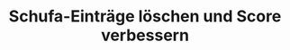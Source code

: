 ---
layout: topic
style_id: topic
title: Schufa-Einträge löschen und Score verbessern
description: >-
  Erfolgreich Schufa-Einträge löschen und Schufa-Score verbessern. Rechtsanwalt
  Dr. Sven Tintemann hat seit 2009 Erfahrung im Kampf gegen Negativeinträge.
header_titel: Schufa-Einträge löschen und Score verbessern
header_image: /uploads/theme-schufa1.jpg
erfolge:
  - zahl: 700+
    text: Fälle zur Schufa bearbeitet
  - zahl: 200+
    text: Klagen eingereicht
  - zahl: 20+
    text: Medienberichte zu Erfolgen
intro_titel: 'Nicht sicher, was auf Sie zutrifft?'
intro_text_markdown: >-
  Erhalten Sie eine erste Empfehlung zu Ihrer Situation jetzt sofort mit unserem
  kostenlosen und unverbindlichen Selbst-check
intro_link_text: Zum SCHUFA Selbst-Check
intro_link: /schufa-beratung
abschnitte:
  - abschnitt_template: box_hell
    titel: Negativeintrag löschen
    text_markdown: >-
      Die meisten in Deutschland lebenden Menschen registrieren früher oder
      später, dass es die Schufa Holding AG (auch bekannt als Schutzgemeinschaft
      für die allgemeine Kreditsicherung, oder wie hier fortan: SCHUFA) und
      andere Wirtschaftsauskunfteien wie z.B. die infoscore Consumer Data GmbH
      oder die Creditreform Boniversum GmbH gibt. Das dahinterstehende Konzept
      dieser Unternehmen ist so simpel wie weitreichend:


      ### Was machen eigentlich Auskunfteien?


      Das entsprechende Unternehmen (auch Auskunftei genannt) sammelt
      zahlungsrelevante Daten über eine Person und errechnet anhand dieser
      Daten, wie wahrscheinlich es ist, dass die Person ihre
      Zahlungsverpflichtung erfüllt (sog. Score, Scorewert oder auch Scoring).
      Dabei besteht die SCHUFA als Gemeinschaftseinrichtung der kreditgebenden
      Wirtschaft. Die Kunden und Mitglieder der Schufa sind vor allem
      Unternehmen der Wirtschaft, die ihren Kunden Darlehen oder Verträge mit
      langen Laufzeiten gewähren und daher auf deren Bonität wesentlichen Wert
      legen.


      ### Was ist ein Score?


      Eine Abfrage dieser Daten und eines bereichsspezifischen Scores findet
      z.B. immer dann statt, wenn man ein neues Konto eröffnen, ein Darlehen
      aufnehmen oder eine Bestellung auf Rechnung bezahlen möchte. Auch im
      Telekommunikationssektor und in anderen Bereichen wird der Score
      berücksichtigt. Mittlerweile verlangen auch viele Vermieter eine
      SCHUFA-Auskunft, welche in der Vorgabe von Mietwohnungen und dem Abschluss
      von Mietverträgen berücksichtigt wird.


      ### Negativeintrag und schlechter Score


      Ins Bewusstsein der meisten Verbraucher rückt die Tätigkeit der SCHUFA
      dann, wenn ein Negativeintrag oder ein schlechter Scorewert das
      angestrebte Ergebnis verhindert und man beispielsweise kein Darlehen
      bekommt. Im Folgenden soll ein Überblick rund um alle Fragen zu sog.
      Negativeinträgen gegeben werden.
    image:
    cta: true
  - abschnitt_template: weiss_bild_links
    titel: Was ist ein Schufaeintrag? Was sind die Folgen?
    text_markdown: >-
      Die SCHUFA erhält als Auskunftei von unterschiedlichen Vertragspartnern
      umfassende Informationen über das Zahlungsverhalten von Kunden. Dabei
      werden sowohl positive Merkmale (z.B. wenn ein Kredit pünktlich
      zurückgezahlt wurde) als auch neutrale Merkmale (z.B. Alters- und
      Adressabfragen) gespeichert. Nicht berücksichtigt werden dabei Daten wie
      z.B. das Gehalt einer Person oder ob diese einer Erwerbstätigkeit
      nachgeht.


      ### Negativeinträge sind oft entscheidend


      Die entscheidende Komponente bildet für viele Betroffene jedoch das
      Stichwort „Negativeintrag“. Dabei handelt es sich um Informationen
      darüber, dass eine Person ihrer Zahlungsverpflichtung nicht nachgekommen
      ist, also beispielsweise ein Kredit nicht zurückbezahlt oder eine Rechnung
      nicht ausgeglichen wurde. Auch diese Informationen über offene Forderungen
      werden von den Gläubigern in der jeweiligen Auskunftei gespeichert.


      ### Berechung des Score ist geheim


      Anhand aller gespeicherten Informationen berechnet SCHUFA jedes Quartal
      einen Score für die betroffene Person. Dieser Wahrscheinlichkeitswert wird
      sowohl allgemein als auch&nbsp; branchenspezifisch berechnet. Wie genau
      die einzelnen Merkmale berücksichtigt werden, ist und bleibt aufgrund
      einer Entscheidung des [Bundesgerichtshofes ein
      Geheimnis](https://web.de/magazine/wirtschaft/schufa-kreditformel-bleibt-geheim-18560738).
      Fakt ist jedoch, dass die einzelnen Scores über Vergleichsgruppen
      ermittelt und durch einen Negativeintrag massiv beeinflusst werden.


      ### Negativeintrag hat Folgen für Verbraucher


      Ein negativer Schufa Eintrag wird auch als sog. Negativmerkmal
      beschrieben. Dabei wird dieser Eintrag von der SCHUFA nicht nur
      gespeichert, sondern es werden auch die zu ihr gehörenden Vertragspartner
      darüber informiert, dass dieses negative Merkmal besteht. Ein negativer
      Schufa Eintrag kann deshalb dazu führen, dass Kreditkarten und Kredite
      gekündigt werden.


      Auch wenn eine solche Kündigung nicht immer der Fall ist, bestehen ab der
      Eintragung eines Negativmerkmals wahrscheinlich für den Betroffenen
      Probleme in der Zukunft. Unternehmen stellen in vielen Kontexten eine
      Anfrage bei der SCHUFA, um sich Informationen aus einer Auskunftei zu
      beschaffen. Dies gilt sowohl beim Kauf auf Rechnung in einem Onlinehandel,
      als auch bei der Eröffnung eines Kontos, der Anfrage von Krediten, der
      Finanzierung von Autos, usw. Das bedeutet konkret, dass die zukünftige
      wirtschaftliche Handlungsfähigkeit massiv eingeschränkt ist.


      Letztlich entscheidet die SCHUFA selbst nicht über die Gewährung von
      Krediten o.ä., jedoch verlassen sich viele Unternehmen auf die
      Informationen der SCHUFA. Die Folge ist daher meistens, dass in den soeben
      benannten Bereichen kein Vertragsabschluss bzw. keine Zahlung auf Rechnung
      o.ä. mehr möglich sein wird.
    image: /uploads/money-2724235_640.jpg
    cta: true
  - abschnitt_template: weiss_bild_links
    titel: Wann bekommt man einen Schufa Eintrag?
    text_markdown: >-
      Ob und wann man einen negativen Schufa Eintrag bekommt hängt von
      verschiedenen Faktoren ab.


      ### Wo ist Datenschutz gesetzlich geregelt?


      Die Rechtsgrundlage für einen Eintrag bei einer Auskunftei findet sich in
      der Datenschutzgrundverordnung (kurz: DSGVO). Dort ist in Art. 6 Abs. 1
      DSGVO geregelt, wann eine Datenverarbeitung erfolgen darf. Zumeist muss
      dafür eine sog. Interessenabwägung durchgeführt werden (Art. 6 Abs. 1 lit.
      f) DSGVO). Das hei&szlig;t, dass Ihre Interessen (z.B. Geschichte vor dem
      Eintrag, Rückzahlungsmodalitäten, Interesse an Geheimhaltung, etc.) mit
      den Interessen der Kreditwirtschaft abgewogen werden.


      Voraussetzung ist in jedem Fall, dass es zu einer Vertragsstörung gekommen
      sein muss. Das bedeutet im Normalfall, dass eine offene Forderung trotz
      Fälligkeit nicht bezahlt wurde.


      ### Welche Voraussetzungen gibt es?


      Bevor man einen Schufa Eintrag bekommt, müssen aber weitere
      Voraussetzungen erfüllt werden. Bis zur Einführung der DSGVO im Jahr 2018,
      bestand in &sect; 28a Absatz 1 Bundesdatenschutzgesetz (kurz: BDSG a.F.)
      ein fester Katalog an Voraussetzungen, wann eine Datenübermittlung
      erfolgen darf. Obgleich die Voraussetzungen für die Datenübermittlung in
      der neuen Norm im BDSG (&sect; 31 Abs. 2 BDSG) nicht mehr explizit
      geregelt werden, orientiert sich die Praxis bislang auch weiterhin an dem
      alten „Fünferkatalog“.


      Nach dem „Fünferkatalog“ des Bundesdatenschutzgesetzes galten folgende
      Voraussetzungen, von denen nur eine Voraussetzung vorliegen muss. In
      einfachen Worten reichen folgende Merkmale aus:


      Es muss ein rechtskräftiger Titel, wie z.B. ein Vollstreckungsbescheid
      oder ein Gerichtsurteil vorliegen. (&sect; 28 a Abs. 1 Nr. 1 BDSG a.F. /
      jetzt &sect; 31 Abs. 2 Nr. 1 BDSG)


      Die Forderung ist Bestandteil eines Insolvenzverfahrens und dort zur
      Tabelle eingetragen worden. (&sect; 28 a Abs. 1 Nr. 2 BDSG a.F. / jetzt
      &sect; 31 Abs. 2 Nr. 2 BDSG)


      Der Betroffene hat die Forderung ausdrücklich anerkannt. (&sect; 28 a Abs.
      1 Nr. 3 BDSG a.F. / jetzt &sect; 31 Abs. 2 Nr. 3 BDSG)


      Wegen der Zahlungsausfälle wurde der Betroffene mindestens zwei Mal
      gemahnt, wobei er auf die bevorstehende Datenübermittlung hingewiesen
      wurde und der Forderung nicht widersprochen hat. (&sect; 28 a Abs. 1 Nr. 4
      BDSG a.F. / jetzt &sect; 31 Abs. 2 Nr. 4 BDSG)


      Das Vertragsverhältnis kann fristlos gekündigt werden und der Betroffene
      wurde auf den möglichen Eintrag hingewiesen. (&sect; 28 a Abs. 1 Nr. 5
      BDSG / jetzt &sect; 31 Abs. 2 Nr. 5 BDSG)


      Es kommt jedoch immer wieder vor, dass Unternehmen diese Voraussetzungen
      nicht beachten, bevor sie eine Forderung an eine Auskunftei melden. Unter
      der DSGVO gibt es nunmehr auch Raum für die Einmeldung besonderer
      Einzelfälle. Gleichzeitig führt das Erfüllen des „Fünferkatalogs“ nicht
      automatisch zu einer berechtigten Einmeldung. Hier hilft oft die konkrete
      Prüfung durch einen Rechtsanwalt mit einer Spezialisierung auf
      Datenschutz, um die Vorraussetzungen für einen Widerruf prüfen zu lassen.
    image:
    cta: false
  - abschnitt_template: box_dunkel
    titel: Wie verhindert man einen Schufa Eintrag?
    text_markdown: >-
      Der beste Schutz gegen einen Schufa Eintrag ist natürlich, seine
      Rechnungen rechtzeitig und vollständig zu begleichen. Wenn dies aus
      irgendwelchen Gründen mal nicht möglich sein sollte, gibt es dennoch
      einige Ma&szlig;nahmen, die dabei helfen können, sich gegen einen
      Negativeintrag zu schützen.


      ### Bestreiten einer offenen Forderung


      Zunächst sollten eine Forderung, wenn Sie in der konkreten Form nicht
      nachvollziehbar ist, immer bei der Gegenseite bestritten werden. Sollte
      die Gegenseite einen Mahnbescheid beantragt haben, ist hiergegen unbedingt
      Widerspruch einzulegen bzw. die Forderung auszugleichen um einen Eintrag
      bei der SCHUFA zu verhindern. Schufa Einträge zu titulierten Forderungen
      sind am schwierigsten zur Löschung zu bringen, da ein
      Vollstreckungsbescheid oder ein Urteil ein enorm hohes Beweispotenzial
      haben.


      ### Ratenzahlungsvereinbarung sinnvoll


      In jedem Stadium ist es sinnvoll eine Ratenzahlungsvereinbarung mit ihrem
      Gläubiger abzuschlie&szlig;en. Nach der Rechtsprechung des [LG
      Braunschweig (Urt. v. 28.06.2013, Az.: 9 O
      2394/12)](https://www.anwalt.de/rechtstipps/schufa-loeschung-bei-ratenzahlungsvereinbarung-notwendig_046554.html)
      und weiterer Gerichte führt eine solche Vereinbarung dazu, dass nur die
      konkrete Rate und nicht die gesamte Forderung fällig ist. Das bedeutet,
      dass eine Bank oder ein anderer Gläubiger (wie z.B. ein
      Inkassounternehmen, eine Telekommunikationsanbieter oder ein anderer
      Vertragspartner) ab diesem Zeitpunkt keinen Schufa Eintrag über die
      gesamte Forderung vornehmen darf. Das kann auch dann helfen, wenn zwar
      vorher ein&nbsp; Schufa Eintrag vorgenommen wurde, dieser aber unter einem
      Fehler leidet, weil der Betroffene beispielsweise nicht auf die
      bevorstehende Datenübermittlung (und damit in der Konsequenz über den
      negativen Schufa Eintrag) informiert wurde.


      ### Anwalt einschalten und Beratung zu Datenschutz einholen


      Auch hier ist oftmals die Einschaltung eines Rechtsanwalts zu empfehlen,
      der sich mit seiner Kanzlei auf das Datenschutzrecht spezialisiert hat.
      Dieser kann meist schnell nach Durchsicht Ihrer Selbstauskunft, die jetzt
      nach der DSGVO auch Datenkopie hei&szlig;t, Hilfe leisten und Fehler
      aufdecken und eine fachkundige Beratung durchführen.
    image:
    cta: true
  - abschnitt_template: banner_bild_rechts
    titel: Kostenlos Schufa Eintrag abfragen
    text_markdown: >-
      Nach den gesetzlichen Grundlagen (Art. 15 DSGVO) hat jeder das Recht, eine
      kostenlose Auskunft bezüglich seiner bei der Schufa Holding AG
      gespeicherten Daten zu bekommen. Das dazu gehörige Bestellformular für die
      kostenlose Auskunft findet man nach einigem Suchen auf der Seite der
      Schufa Holding
      AG&nbsp;[hier](https://www.meineschufa.de/site-11_3_1?dako_token=7529d9814b8310c32cf7ac3a011e8523).


      Es gibt darüber hinaus auch kostenpflichtige Angebote der Schufa Holding
      AG, mit welchen man seine Daten jederzeit online einsehen kann. Auch in
      ausgesuchten
      [Bankfilialen](https://www.meineschufa.de/index.php?site=14_3) kann man
      eine Schufa-Auskunft gegen eine Gebühr von 29,95 Euro (Stand 14.02.2019)
      erhalten.


      * Es reicht normalerweise aus, wenn man die kostenlose Auskunft – genannt
      Datenkopie gem. Art. 15 DSGVO - bei der Schufa Holding AG beantragt. Dies
      sollte man einmal pro Jahr tun, um sicher zu gehen, dass man keinen
      negativen Eintrag hat und um ggf. dokumentieren zu können, dass dieser
      Zustand vorhanden war.


      * Diverse Anbieter im Internet bieten an, eine Schufa Selbstauskunft gegen
      eine Gebühr für Sie zu organisieren. Es ist davon abzuraten, an andere
      Stellen als bei der Schufa Holding AG selbst oder in einer Bankfiliale
      Geld für eine Selbstauskunft Geld zu investieren. Externe Anbieter
      verkaufen Ihnen ggf. eine Dienstleistung, die für Sie sonst bei direkter
      Abfrage bei der Schufa Holding AG günstiger oder sogar kostenfrei erfolgt.
    image: /uploads/data-858360-640-5.jpg
    cta: false
  - abschnitt_template: weiss_bild_links
    titel: Wie lange besteht ein Schufa Eintrag?
    text_markdown: >-
      Viele Betroffene wissen nicht, dass ein Schufa Eintrag nicht sofort mit
      dem Ausgleich, also der Bezahlung einer offenen Forderung an den Gläubiger
      zur Löschung gebracht wird. Dies liegt daran, dass der Schufa Eintrag von
      dem einmeldenden Unternehmen gegenüber der Schufa Holding AG lediglich für
      erledigt, also bezahlt, erklärt wird.


      ### Löschung drei Jahren nach Erledigung


      Um die anderen Vertragspartner ausreichend zu schützen, werden die
      Informationen auch nach dem Ausgleich der Forderung bei der
      Scorewertberechnung berücksichtigt. Eine Löschung des Schufa Eintrages
      erfolgt in der Regel taggenau nach Ablauf von 3 Jahren nach Zahlung. Dies
      geschieht automatisch ohne Zutun des Kunden. Detaillierte Löschungsfristen
      wurden für alle Wirtschaftsauskunfteien in Deutschland anhand eines
      [freiwilligen
      Verhaltenskodex](http://www.handelsauskunfteien.de/index.php?id=47&amp;no_cache=1)
      vereinbart, welcher die Vorschrift des Art. 17 Abs. 1 DSGVO konkretisiert.
      Dieses Vorgehen ist vom europäischen Gesetzgeber explizit gewollt (vgl.
      Art. 40 DSGVO).


      ### Beispiel für Löschung eines Eintrags bei der Schufa


      Im konkreten Beispiel könnte das so aussehen: Herr A. hat ein Darlehen bei
      der B-Bank nicht zurückbezahlt. Deshalb hat die B-Bank im Mai 2016 einen
      Vollstreckungsbescheid über 4.937,00 Euro gegen den Herrn A beantragt und
      zu dieser Forderung einen&nbsp; Schufa Eintrag veranlasst. Als Herr A im
      Dezember 2016 keinen neuen Kredit bekommt, zahlt er die offene Forderung
      über 4.937,00 Euro im Januar 2017 vollständig zurück. Daraufhin wird die
      B-Bank die Forderung bei der SCHUFA als erledigt vermerken, sodass der
      negative Schufa Eintrag nicht mehr „offen“ ist. Aufgrund der gesetzlichen
      Speicherfristen bleibt der Schufa Eintrag aber bis Januar 2020 bestehen.
      Solange wird er auch bei der Berechnung des Scores berücksichtigt und
      wirkt sich somit auch auf die wirtschaftliche Handlungsfähigkeit aus.


      ### Hilfe vom Anwalt oft ratsam


      Hilfe zum Thema Datenschutz, auch in Bezug auf die Fristen für die
      Löschung eines Eintrags, finden Sie bei der Kanzlei AdvoAdvice
      Rechtsanwälte mbB aus Berlin. Hier kann meist nach kurzer Prüfung Ihrer
      Selbstauskunft beurteilt werden, ob Fehler bei der Meldung an die
      Auskunftei passiert sind und wann Einträge regulär zu löschen sind.
    image: /uploads/batch-books-document-education-357514.jpg
    cta: true
  - abschnitt_template: box_dunkel
    titel: Schufa Eintrag löschen lassen
    text_markdown: >-
      Nach alledem stellt sich für viele Betroffene die Frage, ob man einen
      negativen Schufa Eintrag vorzeitig löschen lassen kann.


      ### Widerruf und Löschung von Negativeinträgen


      Dabei gilt es eine juristische Spitzfindigkeit zu berücksichtigen: Die
      einzelnen Gläubiger, denen Sie als Kunde etwas schulden, können einen
      negativen Schufa Eintrag gar nicht selbst löschen. Diese können den Schufa
      Eintrag nur widerrufen, also die SCHUFA zur Löschung auffordern, indem sie
      einen Widerruf der ursprünglich erfolgen Datenverarbeitung erklären.


      Die SCHUFA selbst geht davon aus, dass sie nicht verpflichtet ist, die
      Daten im Anschluss an einen Widerruf zu löschen. Vielmehr kann die
      Speicherung bestehen bleiben, wenn die SCHUFA gesicherte Kenntnis über den
      Hintergrund des negativen Schufa Eintrages erlangt hat und davon ausgeht,
      dass kein Grund zum Widerruf besteht.


      Ob und inwiefern die SCHUFA eine [eigene
      Prüfungskompetenz](http://tintemann.de/wp-content/uploads/2017/03/PRev-2016-343-ff.-Scoring-Transparenz-Schufa-Holding-AG.pdf)
      (in dem Fachartikel unter dem Stichwort „berechtigtes Interesse“ auf Seite
      4 abgehandelt) hat, ist eine Frage, zu der sich aus unserer Sicht keine
      direkte Antwortung im Bundesdatenschutzgesetz oder in der
      Datenschutzgrundverordnung findet und zu der es deshalb durchaus
      unterschiedliche rechtliche Ansichten gibt.


      ### a) Schufa Eintrag: Löschen durch die SCHUFA selbst


      Aufgrund der soeben beschriebenen Frage der Prüfungskompetenz, kommt es
      aber auch immer wieder zu dem gegenteiligen Ergebnis durch die SCHUFA. Es
      sind zahlreiche Fälle bekannt, in denen negative Schufa Einträge von der
      SCHUFA selbst gelöscht wurden. Dies passiert in der Regel dann, wenn die
      einmeldende Stelle die Einmeldevoraussetzungen nach Art. 6 Abs. 1 DSGVO
      (&sect; 28a Abs. 1 BDSG a.F. / &sect; 31 Abs. 2 BDSG) nicht nachweisen
      kann. Erfahrungsgemä&szlig; betrifft dies aber nur eine geringe Anzahl von
      Fällen.


      ### Tipp vom Rechtsanwalt


      Wenn Sie die SCHUFA selbst kontaktieren, dann ist nahezulegen, auf eine
      angemessene Formulierung und einen höflichen Grundton zurückzugreifen.
      Hass-Tiraden haben quasi noch nie zum Erfolg geführt und lassen womöglich
      die Bereitschaft beim zuständigen Sachbearbeiter zu einer vorzeitigen
      Löschung massiv sinken. Damit festigen Sie den aktuellen schlechten
      Zustand und machen einem möglicherweise später tätigen Rechtsanwalt das
      Leben schwerer.


      ### b) [Schufa Eintrag: Löschen durch
      Musterbrief](https://www.google.de/search?rlz=1C1QJDB_enDE631DE631&amp;q=schufa+eintrag+l%C3%B6schen+musterbrief&amp;sa=X&amp;ved=0ahUKEwjfqs_2k_TUAhUFC8AKHbhnAoUQ1QIIdCgF)


      Im Internet sind viele Angebote vorhanden, welche einen Musterbrief zur
      Löschung eines Schufa Eintrages anbieten. Für einen solchen Musterbrief
      sollten Sie grundsätzlich niemals Geld ausgeben.


      Viele dieser Briefe beinhalten zwar richtige Hinweise und zitieren
      Urteile. Sie gaukeln dem Laien jedoch auch vor, dass ein negativer Schufa
      Eintrag immer zu löschen ist. Dies ist allerdings leider nicht der Fall\!


      Sicherlich kann man den freundlichen aber bestimmten Kontakt zu dem
      eintragenden Unternehmen suchen. Wenn man dabei auf Granit bei&szlig;t,
      ist es aber empfehlenswert, sich Hilfe von einem Anwalt zu holen.


      Gerade in diesem Kontext gelten die Sprichwörter „Man sieht nur was man
      wei&szlig;“ und „Man sollte nicht alles glauben, was im Internet steht“.


      Gerade bei den vielfältigen unterschiedlichen Sachverhalten, welche zu
      einem&nbsp; Schufa Eintrag führen können, ist es wichtig, eine Prüfung des
      Einzelfalles vorzunehmen. Dies ist über einen Musterbrief effektive Hilfe
      gerade nicht möglich.


      Zudem fehlt es Anbietern von Musterbriefen meist an der notwendigen
      Erlaubnis zur Rechtsberatung, weshalb Sie dort eben auch nicht beraten,
      sondern nur mit Mustern ohne Beratung und Hilfe zur konkreten Anpassung
      auf Ihren Fall abgespeist werden.


      ### c) [Schufa Eintrag:
      Löschen](https://www.google.de/search?rlz=1C1QJDB_enDE631DE631&amp;q=schufa+eintrag+l%C3%B6schen+musterbrief&amp;sa=X&amp;ved=0ahUKEwjfqs_2k_TUAhUFC8AKHbhnAoUQ1QIIdCgF)
      nach Erledigung


      Wie zuvor bereits erwähnt, muss ein Schufa Eintrag nicht unmittelbar nach
      der Erledigung gelöscht werden. Die Grundregel ist, dass der negative
      Eintrag noch weitere drei Jahre nach der Erledigung bei der Auskunftei
      bestehen bleibt (z.B. Erledigung im März 2017 – Automatische Löschung zum
      März 2020).


      Die SCHUFA hatte bist zur Einführung der DSGVO eine interne Richtlinien,
      wonach sie sich verbindlich dazu bereit erklärte, Forderungen unmittelbar
      nach der Erledigung zur Löschung zu bringen, wenn bestimmte
      Voraussetzungen erfüllt sind. Diese interne Richtlinie existiert in dieser
      Form seit dem 25.05.2018 nicht mehr. Vielmehr kann jetzt nur eine Prüfung
      im Einzelfall zu einer vorzeitigen Löschung führen.


      #### Tipp aus der Praxis


      Sollten Sie Kenntnis von einem negativen Schufa Eintrag erlangen, dann
      sollte die dazugehörige Forderung schnellstmöglich bezahlt werden. Dies
      kann auch „ohne Anerkennung einer Rechtspflicht“ geschehen, wenn die
      konkrete Forderung der Höhe nach nicht stimmt oder andere Rechtsfragen
      rund um die Forderung im Raum stehen.


      ### d) [Schufa Eintrag: Löschen durch
      Rechtsanwalt](https://www.google.de/search?rlz=1C1QJDB_enDE631DE631&amp;q=schufa+eintrag+l%C3%B6schen+musterbrief&amp;sa=X&amp;ved=0ahUKEwjfqs_2k_TUAhUFC8AKHbhnAoUQ1QIIdCgF)


      Der einzig sichere Weg herauszufinden, ob ein Schufa Eintrag gelöscht oder
      widerrufen werden muss, ist die Beauftragung eines Rechtsanwalts mit
      Expertise in Rechtsfragen im Bereich Schufa und Datenschutz.


      Gerade aufgrund der Masse an scheinbar kostengünstigen Angeboten und
      Vorschlägen, welche häufig nicht zum Erfolg führen, kann ein Anwalt häufig
      schon nach Durchsicht der wichtigsten Unterlagen eine zuverlässige
      Einschätzung abgeben, ob ein Eintrag gelöscht werden kann und muss.


      Kernpunkt der Problematik ist, dass häufig jede Information eine
      Einzelbewertung benötigt, um eine Löschung eines Schufa Eintrages zu
      erreichen. Hierbei geht es oft um das Aufdecken von Fehlern und eine
      konrkete Beratung zum Einzelfall.


      Im Folgenden stellt Ihnen unsere Kanzlei ausgesuchte Verfahren vor, in
      welchen es zu einer Löschung des negativen Schufa Eintrages gekommen ist,
      um aufzuzeigen, wie vielfältig und verschachtelt die Gesamtthematik ist:


      * [Anerkenntnis und
      Ratenzahlungsvereinbarung](http://advoadvice.de/blog/schufa-recht-advanzia-bank-widerruft-negativen-schufa-eintrag/)
      – Advanzia Bank S.A.: In diesem Fall wurde gleichzeitig mit dem angeblich
      „ausdrücklichen“ Anerkenntnis auch eine Ratenzahlungsvereinbarung
      getroffen. Dadurch war die entsprechende Forderung nicht mehr fällig und
      der negative Schufa Eintrag wurde widerrufen.


      * [Vollstreckungsbescheid mit falscher
      Adresse](http://advoadvice.de/blog/schufa-recht-wohnsitz-im-ausland-sch%C3%BCtzt-nicht-vor-schufa-eintrag/)
      – Mobilfunkanbieter: Hier hat ein Mobilfunkanbieter eine Forderung über
      441,00 Euro titulieren lassen und als Negativeintrag bei der SCHUFA
      eingemeldet. Nachdem die Rechtsanwälte den ständigen Aufenthalt des
      Betroffenen in Italien nachweisen konnte, war klar, dass der Betroffene
      keine Kenntnis vom formell rechtmä&szlig;ig erlassenen
      Vollstreckungsbescheid haben konnte. Bei der buchstäblichen Anwendung des
      Gesetzeswortlautes wäre der Mobilfunkanbieter im Recht gewesen, aber dies
      war nicht mit Sinn und Zweck der Regelung vereinbar.


      * [Kein Anerkenntnis, keine Fälligkeit, kein richtiger
      Schufa-Hinweis](http://advoadvice.de/blog/schufa-recht-ing-diba-erstinstanzlich-zum-schufa-widerruf-verurteilt/)
      – ING-DiBa: Manche Verfahren können erst gerichtlich geklärt werden,
      obwohl keine der entscheidenden Voraussetzungen nach &sect; 28a BDSG
      vorlagen. Insbesondere im Anschluss an das [Urteil des
      BGH](https://www.jurion.de/urteile/bgh/2015-03-19/i-zr-157_13/) wurde
      nunmehr auch geurteilt, dass ein Verbraucher nicht ordnungsgemä&szlig;
      aufgeklärt wird, wenn der SCHUFA-Hinweis nach Nr. 4 keine Möglichkeit des
      Bestreitens der Forderung aufweist.


      * [Schufa Eintrag nach
      Nichtabnahmeentschädigung](http://advoadvice.de/blog/schufa-recht-schufa-l%C3%B6scht-negativeintrag-der-commerzbank-ag-aus-nichtabnahmeentsch%C3%A4digung/)
      – Commerzbank AG: Die Commerzbank AG hatte hier weitere Sicherheiten und
      Unterlagen für einen Immobiliar-Darlehensvertrag gefordert, obwohl die
      Vertragsdetails aus Sicht des Kreditnehmers eigentlich schon geklärt
      waren. Deshalb wollte der Betroffene das Darlehen nicht mehr abnehmen und
      die Commerzbank AG berechnete dafür eine Nichtabnahme-Entschädigung. Als
      diese nicht gezahlt wurde, meldete die Bank die Höhe dieser Entschädigung
      zu der ursprünglich eingerichteten Kontonummer als negativen Schufa
      Eintrag ein.


      * [Schufa Eintrag nur nach ordnungsgemä&szlig;er Mahnung
      zulässig](http://advoadvice.de/blog/schufa-recht-pno-inkasso-widerruft-negativeintrag/)
      – PNO Inkasso AG: Wenn ein negativer Schufa Eintrag nach &sect; 28a Abs. 1
      Nr. 4 BDSG vorgenommen wird, dann muss der Betroffene ordnungsgemä&szlig;
      gemahnt werden. Dies geschieht nicht immer. In diesem Fall kannte der
      Betroffene die PNO Inkasso AG gar nicht, bis er den Schufa Eintrag
      entdeckte.


      * [Unbekanntes Urteil führt zu Schufa
      Eintrag](http://advoadvice.de/blog/schufa-recht-schufa-holding-ag-l%C3%B6scht-eintrag-der-dohr-inkasso-gmbh-co-kg/)
      –Inkasso: Ein öffentlich zugestelltes Urteil aus dem Jahr 2002 stellte die
      Grundlage für einen negativen Schufa Eintrag im Jahr 2017 dar. Der
      Betroffene wusste aufgrund dieser öffentlichen Zustellung lange Zeit
      nichts von dem Urteil und konnte die Forderung deshalb auch nicht
      ausgleichen. Die Schufa Holding AG entschloss sich daher selbst dazu, den
      Eintrag zur Löschung zu bringen.
    image:
    cta: true
  - abschnitt_template: box_hell
    titel: Konkrete Rechtsgrundlagen
    text_markdown: >-
      Oftmals ist für Betroffene unklar, welches Recht überhaupt anwendbar ist.


      ### Bundesdatenschutzgesetz galt bis zum 25.05.2018


      Bis zum 25.05.2018 war die Übermittlung von sogenannten Negativmerkmalen
      anhand von &sect; 28a Abs. 1 Nr. 1-5 BDSG a.F. zu beurteilen.


      Dabei war klar geregelt, dass die Übermittlung personenbezogener Daten an
      Auskunfteien (wie z.B. die SCHUFA, Creditreform, Bürgel oder andere) über
      eine Forderung nur zulässig ist, wenn die geschuldete Leistung trotz
      Fälligkeit nicht erbracht worden ist, die Übermittlung zur Wahrung
      berechtigter Interessen der verantwortlichen Stelle oder eines Dritten
      erforderlich ist und der Betroffene nach Eintritt der Fälligkeit die
      Forderung mindestens zweimal schriftlich gemahnt worden ist.


      Ist die Forderung nicht fällig (z.B. weil sich der Schuldner noch nicht im
      Zahlungsverzug befindet oder eine Ratenzahlung oder Stundung vereinbart
      hat), liegt kein rechtmä&szlig;iger Schufa-Eintrag vor.


      ### Datenschutzgrundverordnung (DSGVO) seit dem 25.05.2018


      Seit dem 25.05.2018 gilt die Datenschutzgrundverordnung. Diese sieht
      lediglich sehr allgemeine Rechtsgrundlagen für die Datenverarbeitung vor.
      Bei negativen SCHUFA-Einträgen ergibt sich die Rechtfertigung nur aus der
      Interessenabwägung des Art. 6 Abs. 1 lit. f) DSGVO.


      Als grundlegende Orientierung kann die Norm des &sect; 31 Abs. 2 BDSG
      (&sect; 28a Abs. 1 BDSG a.F.) helfen, obgleich die Voraussetzung für eine
      Datenübermittlung nicht mehr explizit festgelegt wird.


      Grundsätzlich ist hier die einmeldende Stelle für das Vorliegen der
      Voraussetzungen nach Art. 6 Abs. 1 DSGVO beweisbelastet. Es gilt nämlich
      die gesetzliche Vermutung, dass grundsätzlich jede Datenverarbeitung
      rechtswidrig ist, wen kein entsprechender Rechtfertigungsgrund vorliegt.


      ### Scoring gesetzlich geregelt


      In &sect; 31 Abs. 1 BDSG und in Art. 6 und 22 DSGVO ist nun auch das sog.
      Scoringverfahren gesetzlich eindeutig geregelt. Danach dürfen die
      Auskunfteien die gespeicherten Daten im Rahmen eines wissenschaftlich
      anerkannten mathematisch-statistischen Verfahrens verwenden, um hiermit
      eine Prognose über das zukünftige Verhalten bestimmter Personengruppen zu
      erstellen.


      Hierbei kann es vorkommen, dass trotz Fehlens negativer Einträge der Score
      einer betroffenen Person so niedrig ist, dass er nicht bzw. nicht mehr als
      kreditwürdig angesehen wird.


      Das Scoring muss daher auch einer rechtlichen Überprüfung unterzogen
      werden können, auch wenn der Bundesgerichtshof meint, dass die Schufa
      Holding AG ihre Datenformel nicht offen legen muss.


      ### Beratung durch Rechtsanwälte oftmals sinnvoll


      Um die konkreten gesetzlichen Grundlagen einschätzen zu können, macht es
      oftmals Sinn Hilfe von einem Anwalt in Anspruch zu nehmen, der im Bereich
      Schufa-Recht und Datenschutz hinreichende Expertise aufweist. Dieser kann
      schnell erkennen, welche Rechtsgrundlage Anwendung findet und ob ein
      Fehler bei der Eintragung passiert ist. So kann dann oftmals die Löschung
      eines Eintrags durch die Auskunftei selbst oder ein Widerruf durch die
      eintragende Stelle erreicht werden.


      &nbsp;
    image:
    cta: false
redirect_from:
  - /themen/datenschutz
redirect_to:
sitemap: true
---